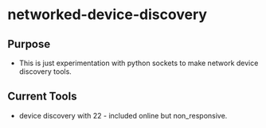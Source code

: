 # networked-device-discovery

## Purpose
* This is just experimentation with python sockets to make network device discovery tools.

## Current Tools
* device discovery with 22 - included online but non_responsive.
